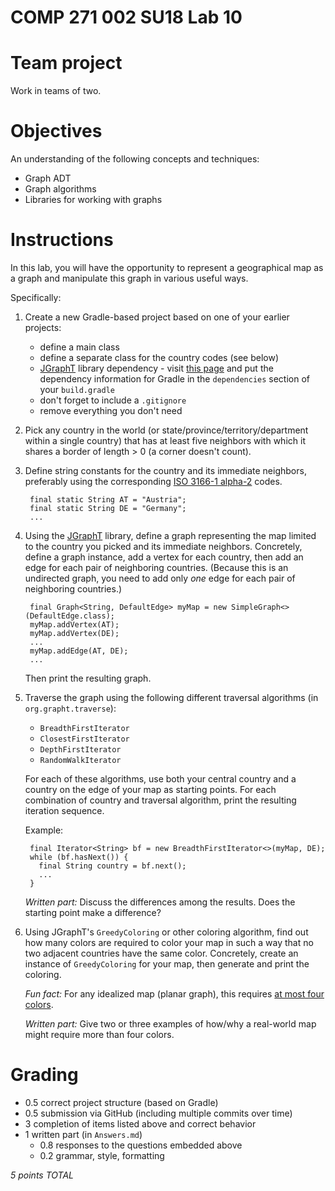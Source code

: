 # COMP 271 002 SU18 Lab 10 

# Team project

Work in teams of two.

# Objectives

An understanding of the following concepts and techniques:

- Graph ADT
- Graph algorithms
- Libraries for working with graphs

# Instructions

In this lab, you will have the opportunity to represent a geographical map as a graph and manipulate this graph in various useful ways.

Specifically:

1. Create a new Gradle-based project based on one of your earlier projects:
    - define a main class
    - define a separate class for the country codes (see below)
    - [JGraphT](http://jgrapht.org/) library dependency - visit [this page](http://search.maven.org/#artifactdetails%7Corg.jgrapht%7Cjgrapht-core%7C1.1.0%7Cjar) and put the dependency information for Gradle in the `dependencies` section of your `build.gradle`
    - don't forget to include a `.gitignore`
    - remove everything you don't need
1. Pick any country in the world (or state/province/territory/department within a single country) that has at least five neighbors with which it shares a border of length > 0 (a corner doesn't count).
1. Define string constants for the country and its immediate neighbors, preferably using the corresponding [ISO 3166-1 alpha-2](https://en.wikipedia.org/wiki/ISO_3166-1_alpha-2) codes.

        final static String AT = "Austria";
        final static String DE = "Germany";
        ...
1. Using the [JGraphT](http://jgrapht.org/) library, define a graph representing the map limited to the country you picked and its immediate neighbors.
Concretely, define a graph instance, add a vertex for each country, then add an edge for each pair of neighboring countries.
(Because this is an undirected graph, you need to add only *one* edge for each pair of neighboring countries.)

        final Graph<String, DefaultEdge> myMap = new SimpleGraph<>(DefaultEdge.class);
        myMap.addVertex(AT);
        myMap.addVertex(DE);
        ...
        myMap.addEdge(AT, DE);
        ...
    Then print the resulting graph.
1. Traverse the graph using the following different traversal algorithms (in `org.grapht.traverse`):
    - `BreadthFirstIterator`
    - `ClosestFirstIterator`
    - `DepthFirstIterator`
    - `RandomWalkIterator`

    For each of these algorithms, use both your central country and a country on the edge of your map as starting points.
    For each combination of country and traversal algorithm, print the resulting iteration sequence.
    
    Example:    
    
        final Iterator<String> bf = new BreadthFirstIterator<>(myMap, DE);
        while (bf.hasNext()) {
          final String country = bf.next();
          ...
        }

    *Written part:* Discuss the differences among the results.
    Does the starting point make a difference?
1. Using JGraphT's `GreedyColoring` or other coloring algorithm, find out how many colors are required to color your map in such a way that no two adjacent countries have the same color.
Concretely, create an instance of `GreedyColoring` for your map, then generate and print the coloring.

    *Fun fact:* For any idealized map (planar graph), this requires [at most four colors](https://en.wikipedia.org/wiki/Four_color_theorem).

    *Written part:* Give two or three examples of how/why a real-world map might require more than four colors.

# Grading

- 0.5 correct project structure (based on Gradle)
- 0.5 submission via GitHub (including multiple commits over time)
- 3 completion of items listed above and correct behavior
- 1 written part (in `Answers.md`)
    - 0.8 responses to the questions embedded above
    - 0.2 grammar, style, formatting

*5 points TOTAL*
